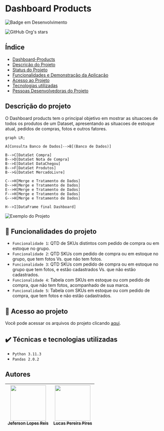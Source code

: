 # Dashboard Products

![Badge em Desenvolvimento](http://img.shields.io/static/v1?label=STATUS&message=EM%20DESENVOLVIMENTO&color=GREEN&style=for-the-badge)

![GitHub Org's stars](https://img.shields.io/github/stars/jef-loppes-reis?style=social)

## Índice

* [Dashboard-Products](#Título-e-Imagem-de-capa)
* [Descrição do Projeto](#descrição-do-projeto)
* [Status do Projeto](#status-do-Projeto)
* [Funcionalidades e Demonstração da Aplicação](#funcionalidades-e-demonstração-da-aplicação)
* [Acesso ao Projeto](#acesso-ao-projeto)
* [Tecnologias utilizadas](#tecnologias-utilizadas)
* [Pessoas Desenvolvedoras do Projeto](#pessoas-desenvolvedoras)

## Descrição do projeto
O Dashboard products tem o principal objetivo em mostrar as situacoes de todos os produtos de um Dataset, apresentando as situacoes de estoque atual, pedidos de compras, fotos e outros fatores.

```mermaid
graph LR;

A[Consulta Banco de Dados]-->B[(Banco de Dados)]

B-->C[DataSet Compra]
B-->D[DataSet Nota de Compra]
B-->E[DataSet DataChegou]
B-->F[DataSet Produtos]
B-->G[DataSet MercadoLivre]

C-->H[Merge e Tratamento de Dados]
D-->H[Merge e Tratamento de Dados]
E-->H[Merge e Tratamento de Dados]
F-->H[Merge e Tratamento de Dados]
G-->H[Merge e Tratamento de Dados]

H-->I[DataFrame final Dashboard]

```

![Exemplo do Projeto](./docs/Ex_Projeto.JPG)

## :hammer: Funcionalidades do projeto

- `Funcionalidade 1`: QTD de SKUs distintos com pedido de compra ou em estoque no grupo.
- `Funcionalidade 2`: QTD SKUs com pedido de compra ou em estoque no grupo, que tem fotos Vs. que não tem fotos.
- `Funcionalidade 3`: QTD SKUs com pedido de compra ou em estoque no grupo que tem fotos, e estão cadastrados Vs. que não estão cadastrados.
- `Funcionalidade 4`: Tabela com SKUs em estoque ou com pedido de compra, que não tem fotos, acompanhado de sua marca.
- `Funcionalidade 5`: Tabela com SKUs em estoque ou com pedido de compra, que tem fotos e não estão cadastrados.

## 📁 Acesso ao projeto
Você pode acessar os arquivos do projeto clicando [aqui](https://github.com/E-commerce-Pecista/sales_operations).

## ✔️ Técnicas e tecnologias utilizadas

- ``Python 3.11.3``
- ``Pandas 2.0.2``

## Autores

| [<img src="https://avatars.githubusercontent.com/u/88293401?v=4" width=115><br><sub>Jeferson Lopes Reis</sub>](https://github.com/jef-loppes-reis) | [<img src="https://avatars.githubusercontent.com/u/62766923?v=4" width=115><br><sub>Lucas Pereira Pires</sub>](https://github.com/l-pires) |
| :---: | :---: |
